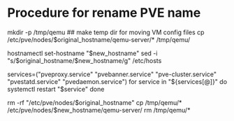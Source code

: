 # Procedure for rename PVE name 
mkdir -p /tmp/qemu ## make temp dir for moving VM config files
cp /etc/pve/nodes/$original_hostname/qemu-server/* /tmp/qemu/

hostnamectl set-hostname "$new_hostname"
sed -i "s/$original_hostname/$new_hostname/g" /etc/hosts

services=("pveproxy.service" "pvebanner.service" "pve-cluster.service" "pvestatd.service" "pvedaemon.service")
for service in "${services[@]}"
do
systemctl restart "$service"
done

rm -rf "/etc/pve/nodes/$original_hostname"
cp /tmp/qemu/* /etc/pve/nodes/$new_hostname/qemu-server/
rm /tmp/qemu/*
